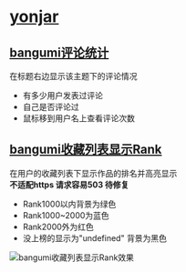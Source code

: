 # [yonjar](https://bgm.tv/user/yonjar)

## [bangumi评论统计](https://github.com/bangumi/scripts/blob/master/yonjar/comments_detail.user.js?raw=true)

在标题右边显示该主题下的评论情况 

- 有多少用户发表过评论 
- 自己是否评论过 
- 鼠标移到用户名上查看评论次数

## [bangumi收藏列表显示Rank](https://github.com/bangumi/scripts/blob/master/yonjar/show_rank.user.js?raw=true)

在用户的收藏列表下显示作品的排名并高亮显示		
**不适配https 请求容易503 待修复**

- Rank1000以内背景为绿色 
- Rank1000~2000为蓝色 
- Rank2000外为红色 
- 没上榜的显示为"undefined" 背景为黑色

![bangumi收藏列表显示Rank效果](https://ws1.sinaimg.cn/large/aa2135eagy1fh8xup2qlbj20la0r3482.jpg)